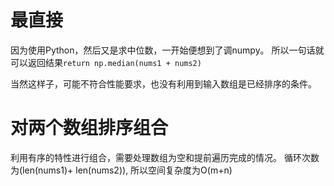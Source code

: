 # 最直接

因为使用Python，然后又是求中位数，一开始便想到了调numpy。
所以一句话就可以返回结果`return np.median(nums1 + nums2)`

当然这样子，可能不符合性能要求，也没有利用到输入数组是已经排序的条件。


# 对两个数组排序组合

利用有序的特性进行组合，需要处理数组为空和提前遍历完成的情况。
循环次数为(len(nums1)+ len(nums2)), 所以空间复杂度为O(m+n)


